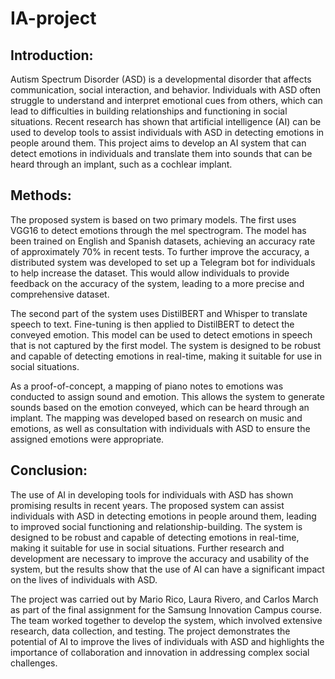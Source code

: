 # IA-project
## Introduction:

Autism Spectrum Disorder (ASD) is a developmental disorder that affects communication, social interaction, and behavior. Individuals with ASD often struggle to understand and interpret emotional cues from others, which can lead to difficulties in building relationships and functioning in social situations. Recent research has shown that artificial intelligence (AI) can be used to develop tools to assist individuals with ASD in detecting emotions in people around them. This project aims to develop an AI system that can detect emotions in individuals and translate them into sounds that can be heard through an implant, such as a cochlear implant.

## Methods:

The proposed system is based on two primary models. The first uses VGG16 to detect emotions through the mel spectrogram. The model has been trained on English and Spanish datasets, achieving an accuracy rate of approximately 70% in recent tests. To further improve the accuracy, a distributed system was developed to set up a Telegram bot for individuals to help increase the dataset. This would allow individuals to provide feedback on the accuracy of the system, leading to a more precise and comprehensive dataset.

The second part of the system uses DistilBERT and Whisper to translate speech to text. Fine-tuning is then applied to DistilBERT to detect the conveyed emotion. This model can be used to detect emotions in speech that is not captured by the first model. The system is designed to be robust and capable of detecting emotions in real-time, making it suitable for use in social situations.

As a proof-of-concept, a mapping of piano notes to emotions was conducted to assign sound and emotion. This allows the system to generate sounds based on the emotion conveyed, which can be heard through an implant. The mapping was developed based on research on music and emotions, as well as consultation with individuals with ASD to ensure the assigned emotions were appropriate.

## Conclusion:

The use of AI in developing tools for individuals with ASD has shown promising results in recent years. The proposed system can assist individuals with ASD in detecting emotions in people around them, leading to improved social functioning and relationship-building. The system is designed to be robust and capable of detecting emotions in real-time, making it suitable for use in social situations. Further research and development are necessary to improve the accuracy and usability of the system, but the results show that the use of AI can have a significant impact on the lives of individuals with ASD.

The project was carried out by Mario Rico, Laura Rivero, and Carlos March as part of the final assignment for the Samsung Innovation Campus course. The team worked together to develop the system, which involved extensive research, data collection, and testing. The project demonstrates the potential of AI to improve the lives of individuals with ASD and highlights the importance of collaboration and innovation in addressing complex social challenges.
